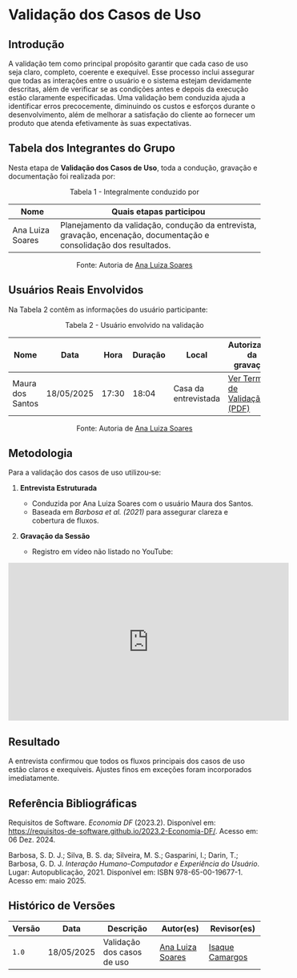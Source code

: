 # Validação dos Casos de Uso

## Introdução

A validação tem como principal propósito garantir que cada caso de uso seja claro, completo, coerente e exequível. Esse processo inclui assegurar que todas as interações entre o usuário e o sistema estejam devidamente descritas, além de verificar se as condições antes e depois da execução estão claramente especificadas. Uma validação bem conduzida ajuda a identificar erros precocemente, diminuindo os custos e esforços durante o desenvolvimento, além de melhorar a satisfação do cliente ao fornecer um produto que atenda efetivamente às suas expectativas.

## Tabela dos Integrantes do Grupo

Nesta etapa de **Validação dos Casos de Uso**, toda a condução, gravação e documentação foi realizada por:

<p align="center">Tabela 1 - Integralmente conduzido por</p>
<div align="center">
    <table>
        <thead>
            <tr>
                <th>Nome</th>
                <th>Quais etapas participou</th>
            </tr>
        </thead>
        <tbody>
            <tr>
                <td>Ana Luiza Soares</td>
                <td>Planejamento da validação, condução da entrevista, gravação, encenação, documentação e consolidação dos resultados.</td>
            </tr>
        </tbody>
    </table>
</div>
<p align="center">Fonte: Autoria de <a href="https://github.com/Ana-Luiza-SC">Ana Luiza Soares</a></p>

## Usuários Reais Envolvidos

Na Tabela 2 contêm as informações do usuário participante:

<p align="center">Tabela 2 - Usuário envolvido na validação</p>
<div align="center">
    <table>
        <thead>
            <tr>
                <th>Nome</th>
                <th>Data</th>
                <th>Hora</th>
                <th>Duração</th>
                <th>Local</th>
                <th>Autorização da gravação</th>
            </tr>
        </thead>
        <tbody>
            <tr>
                <td>Maura dos Santos</td>
                <td>18/05/2025</td>
                <td>17:30</td>
                <td>18:04</td>
                <td>Casa da entrevistada</td>
                <td><a href="https://unbbr-my.sharepoint.com/:b:/g/personal/231011088_aluno_unb_br/Eah0RSHhyZFIiwpWrqBuPmoBX1k0fxe4JahAmLkzITsIDw?e=iEHuTW" target="_blank">Ver Termo de Validação (PDF)</a></td>
            </tr>
        </tbody>
    </table>
</div>
<p align="center">Fonte: Autoria de <a href="https://github.com/Ana-Luiza-SC">Ana Luiza Soares</a></p>

## Metodologia

Para a validação dos casos de uso utilizou‑se:

1. **Entrevista Estruturada**  
   - Conduzida por Ana Luiza Soares com o usuário Maura dos Santos.  
   - Baseada em *Barbosa et al. (2021)* para assegurar clareza e cobertura de fluxos.

2. **Gravação da Sessão**  
   - Registro em vídeo não listado no YouTube:


<iframe width="560" height="315" src="https://youtu.be/xSrur9kLz8I" frameborder="0" allowfullscreen></iframe>

## Resultado

A entrevista confirmou que todos os fluxos principais dos casos de uso estão claros e exequíveis. Ajustes finos em exceções foram incorporados imediatamente.

## Referência Bibliográficas

Requisitos de Software. *Economia DF* (2023.2). Disponível em: https://requisitos-de-software.github.io/2023.2-Economia-DF/. Acesso em: 06 Dez. 2024.

Barbosa, S. D. J.; Silva, B. S. da; Silveira, M. S.; Gasparini, I.; Darin, T.; Barbosa, G. D. J. *Interação Humano-Computador e Experiência do Usuário*. Lugar: Autopublicação, 2021. Disponível em: ISBN 978-65-00-19677-1. Acesso em: maio 2025.

## Histórico de Versões

| Versão | Data       | Descrição                                 | Autor(es)                         | Revisor(es)          |
|--------|------------|-------------------------------------------|-----------------------------------|----------------------|
| `1.0`  | 18/05/2025 | Validação dos casos de uso        | [Ana Luiza Soares](https://github.com/Ana-Luiza-SC)                   |  [Isaque Camargos](https://github.com/isaqzin)                 |
